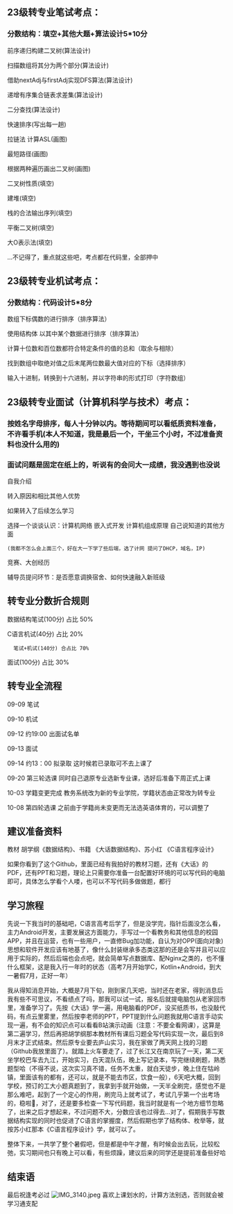 ## 23级转专业笔试考点：
### 分数结构：填空+其他大题+算法设计5*10分
前序递归构建二叉树(算法设计)

扫描数组将其分为两个部分(算法设计)

借助nextAdj与firstAdj实现DFS算法(算法设计)

递增有序集合链表求差集(算法设计)

二分查找(算法设计)

快速排序(写出每一趟)

拉链法 计算ASL(画图)

最短路径(画图)

根据两种遍历画出二叉树(画图)

二叉树性质(填空)

建堆(填空)

栈的合法输出序列(填空)

平衡二叉树(填空)

大O表示法(填空)

...不记得了，重点就这些吧，考点都在代码里，全部押中
## 23级转专业机试考点：
### 分数结构：代码设计5*8分

数组下标偶数的进行排序（排序算法）

使用结构体 以其中某个数据进行排序（排序算法）

计算十位数和百位数都符合特定条件的值的总和（取余与相除）

找到数组中取绝对值之后末尾两位数最大值对应的下标（选择排序）

输入十进制，转换到十六进制，并以字符串的形式打印（字符数组）
## 23级转专业面试（计算机科学与技术）考点：
### 按姓名字母排序，每人十分钟以内。等待期间可以看纸质资料准备，不许看手机(本人不知道，我是最后一个，干坐三个小时，不过准备资料也没什么用的)
### 面试问题是固定在纸上的，听说有的会问大一成绩，我没遇到也没说
自我介绍

转入原因和相比其他人优势

如果转入了后续怎么学习

选择一个谈谈认识：计算机网络 嵌入式开发 计算机组成原理 自己说知道的其他方面

    (我都不怎么会上面三个，好在大一下学了些后端，选了计网 提问了DHCP，域名，IP)

竞赛、大创经历

辅导员提问环节：是否愿意调换宿舍、如何快速融入新班级
## 转专业分数折合规则
数据结构笔试(100分) 占比 50%

C语言机试(40分) 占比 20%

      笔试+机试(140分) 合占比 70%

面试(100分) 占比 30%
## 转专业全流程
09-09 笔试

09-10 机试

09-12 约19:00 出面试名单

09-13 面试

09-14 约13：00 拟录取 这时候若已录取可不去上课了

09-20 第三轮选课 同时自己退原专业选新专业课，选好后准备下周正式上课

10-03 学籍变更完成 教务系统改为新的专业学院，学籍状态由正常改为转专业

10-08 第四轮选课 之前由于学籍尚未变更而无法选英语体育的，可以调整了

## 建议准备资料
教材 胡学纲《数据结构》、书籍 《大话数据结构》、苏小红 《C语言程序设计》

如果你看到了这个Github，里面已经有我拍好的教材习题，还有《大话》的PDF，还有PPT和习题，理论上只需要你准备一台配置好环境的可以写代码的电脑即可，具体怎么学看个人喽，也可以不写代码多做做题，都行
## 学习旅程
先说一下我当时的基础吧，C语言高考后学了，但是没学完，指针后面没怎么看，主力Android开发，主要发展这方面能力，手写过一个看教务和其他信息的校园APP，并且在运营，也有一些用户，一直修Bug加功能，自认为对OPP(面向对象)思想和软件开发应该有地基了，像什么封装继承多态类这那的还是会写并且可以应用于实际的，然后后端也会点吧，就会简单写点数据库、配Nginx之类的，也不懂什么框架，这是我入行一年时的状态（高考7月开始学C，Kotlin+Android，到大一暑假7月，正好一年）

我从得知消息开始，大概是7月下旬，刚到家几天吧，当时还在老家，得到消息后我有些不可思议，不看绩点了吗，那我可以试一试，报名后就提电脑包从老家回市里，准备学习了。先按《大话》学一遍，用电脑看的PDF，没买纸质书，也没敲代码，有点云里雾里，然后按李老师的PPT，PPT提到什么问题我就用C语言手动实现一遍，有不会的知识点可以看看B站演示动画（注意：不要全看网课），这算是第二遍学习，然后再把胡学纲那本教材所有课后习题全写代码实现一次，最后到8月末才正式结束。然后原专业要去庐山实习，我在家做了两天网上找的习题（Github我放里面了）。就踏上火车要走了，过了长江又在南京玩了一天，第二天坐学校巴车去九江，开始实习，白天混队伍，晚上写记录本，写完继续刷题，熟悉题型哈（不得不说，这次实习真不错，任务不太重，就白天徒步，晚上住在牯岭镇，里面该有的都有，还可以，就是不能去市区，饮食一般），6天吧大概，回到学校，预订的工大小题真题到了，我拿到手就开始做，一天半全刷完，感觉也不是那么难吧，起到了一个定心的作用，刷完马上就考试了，考试几乎第一个出考场的，稳啦🤗，对了，还是要多检查一下写代码题，我当时就是有一个地方细节忽略了，出来之后才想起来，不过问题不大，分数应该也过得去...对了，假期我手写数据结构实现的同时也促进了C语言的掌握度，然后假期也学了结构体、枚举等，就按苏小红那本《C语言程序设计》学，就可以了。

整体下来，一共学了整个暑假吧，但是都是中午才醒，有时候会出去玩，比较松弛，实习期间也只有晚上可以看，有些烦躁，建议后来的同学还是提前准备些好哈
## 结束语
最后祝逢考必过
![IMG_3140.jpeg](https://s2.loli.net/2024/10/05/SbG69Qs42cBWyk3.jpg)
喜欢上课划水的，计算方法别选，否则就会被学习通支配
